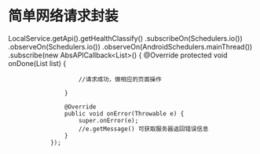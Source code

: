 # 简单网络请求封装
LocalService.getApi().getHealthClassify()
                .subscribeOn(Schedulers.io())
                .observeOn(Schedulers.io())
                .observeOn(AndroidSchedulers.mainThread())
                .subscribe(new AbsAPICallback<List<HealthClassifyBean>>() {
                    @Override
                    protected void onDone(List<HealthClassifyBean> list) {

                        //请求成功，做相应的页面操作

                    }

                    @Override
                    public void onError(Throwable e) {
                        super.onError(e);
                        //e.getMessage() 可获取服务器返回错误信息
                    }
                });



